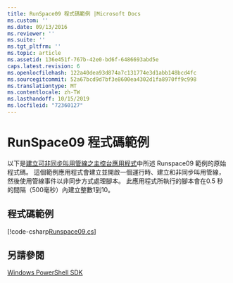 ```yaml
---
title: RunSpace09 程式碼範例 |Microsoft Docs
ms.custom: ''
ms.date: 09/13/2016
ms.reviewer: ''
ms.suite: ''
ms.tgt_pltfrm: ''
ms.topic: article
ms.assetid: 136e451f-767b-42e0-bd6f-6486693abd5e
caps.latest.revision: 6
ms.openlocfilehash: 122a40dea93d874a7c131774e3d1abb148bcd4fc
ms.sourcegitcommit: 52a67bcd9d7bf3e8600ea4302d1fa8970ff9c998
ms.translationtype: MT
ms.contentlocale: zh-TW
ms.lasthandoff: 10/15/2019
ms.locfileid: "72360127"
---
```

# <a name="runspace09-code-sample"></a>RunSpace09 程式碼範例

以下是[建立可非同步叫用管線之主控台應用程式](https://msdn.microsoft.com/en-us/198c1c94-2a06-457e-93ce-c0d910618e47)中所述 Runspace09 範例的原始程式碼。 這個範例應用程式會建立並開啟一個運行時、建立和非同步叫用管線，然後使用管線事件以非同步方式處理腳本。 此應用程式所執行的腳本會在0.5 秒的間隔（500毫秒）內建立整數1到10。

## <a name="code-sample"></a>程式碼範例

[!code-csharp[Runspace09.cs](../../../../powershell-sdk-samples/SDK-2.0/csharp/Runspace09/Runspace09.cs#L11-L113 "Runspace09.cs")]

## <a name="see-also"></a>另請參閱

[Windows PowerShell SDK](../windows-powershell-reference.md)
